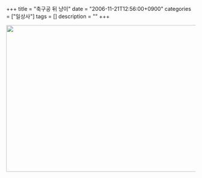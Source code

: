 +++
title = "축구공 뒤 냥이"
date = "2006-11-21T12:56:00+0900"
categories = ["일상사"]
tags = []
description = ""
+++
<span class="copyright_entry" style="display:block;" title="축구공 뒤 냥이@@**@@http://shed.egloos.com/1456107"></span>
<div style="text-align:center">
 <img class="image_mid" border="0" onmouseover="this.style.cursor='pointer'" alt="" src="/attachment/1456107_1.jpg" width="600" height="390.461538462" onclick="Control.Modal.openDialog(this, event, 'http://pds2.egloos.com/pds/200611/21/82/a0003782_12113597.jpg', 650, 423);">
</div>
<br> 
<!--
       <rdf:RDF xmlns:rdf="http://www.w3.org/1999/02/22-rdf-syntax-ns#"
		    xmlns:dc="http://purl.org/dc/elements/1.1/"
		    xmlns:trackback="http://madskills.com/public/xml/rss/module/trackback/">
       <rdf:Description
	        rdf:about="http://shed.egloos.com/1456107"
	        dc:identifier="http://shed.egloos.com/1456107"
	        dc:title="축구공 뒤 냥이"
	        trackback:ping="http://shed.egloos.com/tb/1456107"/>
       </rdf:RDF>
       -->

<ul></ul>